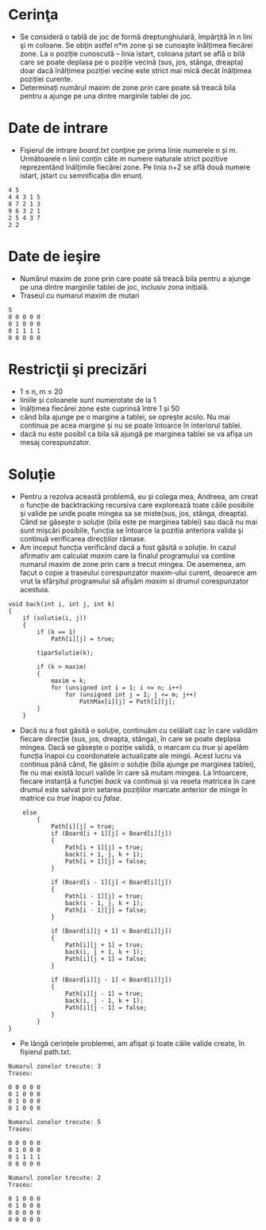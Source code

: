 # Cerinţa
- Se consideră o tablă de joc de formă dreptunghiulară, împărţită în n lini şi m coloane. Se obţin astfel n*m zone şi se cunoaște înălțimea fiecărei zone. La o poziție cunoscută – linia istart, coloana jstart se află o bilă care se poate deplasa pe o poziție vecină (sus, jos, stânga, dreapta) doar dacă înălțimea poziției vecine este strict mai mică decât înălțimea poziției curente.
- Determinați numărul maxim de zone prin care poate să treacă bila pentru a ajunge pe una dintre marginile tablei de joc.


# Date de intrare
- Fişierul de intrare _board.txt_ conţine pe prima linie numerele n și m. Următoarele n linii conțin câte m numere naturale strict pozitive reprezentând înălțimile fiecărei zone.
Pe linia n+2 se află două numere istart, jstart cu semnificația din enunț.
~~~
4 5
4 4 3 1 5
8 7 2 1 3
9 6 3 2 1
2 5 4 3 7
2 2
~~~

# Date de ieşire
- Numărul maxim de zone prin care poate să treacă bila pentru a ajunge pe una dintre marginile tablei de joc, inclusiv zona inițială.
- Traseul cu numarul maxim de mutari
~~~
5
0 0 0 0 0 
0 1 0 0 0 
0 1 1 1 1 
0 0 0 0 0 
~~~

# Restricţii şi precizări
- 1 ≤ n, m ≤ 20
- liniile și coloanele sunt numerotate de la 1
- înălțimea fiecărei zone este cuprinsă între 1 și 50
- când bila ajunge pe o margine a tablei, se oprește acolo. Nu mai continua pe acea margine și nu se poate întoarce în interiorul tablei.
- dacă nu este posibil ca bila să ajungă pe marginea tablei se va afișa un mesaj corespunzator.

# Soluție
- Pentru a rezolva această problemă, eu și colega mea, Andreea, am creat o funcție de backtracking recursiva care explorează toate căile posibile și valide pe unde poate mingea sa se miste(sus, jos, stânga, dreapta). Când se găsește o soluție (bila este pe marginea tablei) sau dacă nu mai sunt mișcări posibile, funcția se întoarce la pozitia anteriora valida și continuă verificarea direcțiilor rămase.
- Am inceput funcția verificând dacă a fost găsită o soluție. In cazul afirmativ am calculat _maxim_ care la finalul programului va contine numarul maxim de zone prin care a trecut mingea. De asemenea, am facut o copie a traseului corespunzator maxim-ului curent, deoarece am vrut la sfârșitul programului să afișăm _maxim_ si drumul corespunzator acestuia.
~~~
void back(int i, int j, int k)
{
    if (solutie(i, j))
    {
        if (k == 1)
            Path[i][j] = true;

        tiparSolutie(k);

        if (k > maxim)
        {
            maxim = k;
            for (unsigned int i = 1; i <= n; i++)
                for (unsigned int j = 1; j <= m; j++)
                    PathMax[i][j] = Path[i][j];
        }
    }
~~~
- Dacă nu a fost găsită o soluție, continuăm cu celălalt caz în care validăm fiecare direcție (sus, jos, dreapta, stânga), în care se poate deplasa mingea. Dacă se găsește o poziție validă, o marcam cu _true_ și apelăm funcția înapoi cu coordonatele actualizate ale mingii. Acest lucru va continua până când, fie găsim o soluție (bila ajunge pe marginea tablei), fie nu mai există locuri valide în care să mutam mingea. La întoarcere, fiecare instanță a funcției _back_ va continua și va reseta matricea în care drumul este salvat prin setarea pozițiilor marcate anterior de minge în matrice cu _true_ înapoi cu _false_.
~~~
    else
        {
            Path[i][j] = true;
            if (Board[i + 1][j] < Board[i][j])
            {
                Path[i + 1][j] = true;
                back(i + 1, j, k + 1);
                Path[i + 1][j] = false;
            }

            if (Board[i - 1][j] < Board[i][j])
            {
                Path[i - 1][j] = true;
                back(i - 1, j, k + 1);
                Path[i - 1][j] = false;
            }

            if (Board[i][j + 1] < Board[i][j])
            {
                Path[i][j + 1] = true;
                back(i, j + 1, k + 1);
                Path[i][j + 1] = false;
            }

            if (Board[i][j - 1] < Board[i][j])
            {
                Path[i][j - 1] = true;
                back(i, j - 1, k + 1);
                Path[i][j - 1] = false;
            }
        }
}
~~~
- Pe lângă cerințele problemei, am afișat și toate căile valide create, în fișierul path.txt.
~~~
Numarul zonelor trecute: 3
Traseu:

0 0 0 0 0 
0 1 0 0 0 
0 1 0 0 0 
0 1 0 0 0 

Numarul zonelor trecute: 5
Traseu:

0 0 0 0 0 
0 1 0 0 0 
0 1 1 1 1 
0 0 0 0 0 

Numarul zonelor trecute: 2
Traseu:

0 1 0 0 0 
0 1 0 0 0 
0 0 0 0 0 
0 0 0 0 0 

~~~
